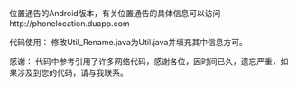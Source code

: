 位置通告的Android版本，有关位置通告的具体信息可以访问http://phonelocation.duapp.com

代码使用：
  修改Util_Rename.java为Util.java并填充其中信息方可。
  
感谢：
  代码中参考引用了许多网络代码，感谢各位，因时间已久，遗忘严重，如果涉及到您的代码，请与我联系。
  
